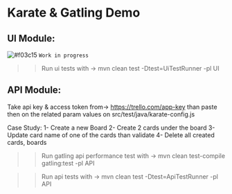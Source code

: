 # Karate & Gatling Demo

## UI Module:

![#f03c15](https://via.placeholder.com/15/f03c15/f03c15.png) `Work in progress`

>> Run ui tests with -> mvn clean test -Dtest=UiTestRunner -pl UI



## API Module:

Take api key & access token from-> https://trello.com/app-key than paste then on the related param values on src/test/java/karate-config.js

Case Study:
1- Create a new Board
2- Create 2 cards under the board
3- Update card name of one of the cards than validate 
4- Delete all created cards, boards

>> Run gatling api performance test with -> mvn clean test-compile gatling:test -pl API

>> Run api tests with -> mvn clean test -Dtest=ApiTestRunner -pl API
